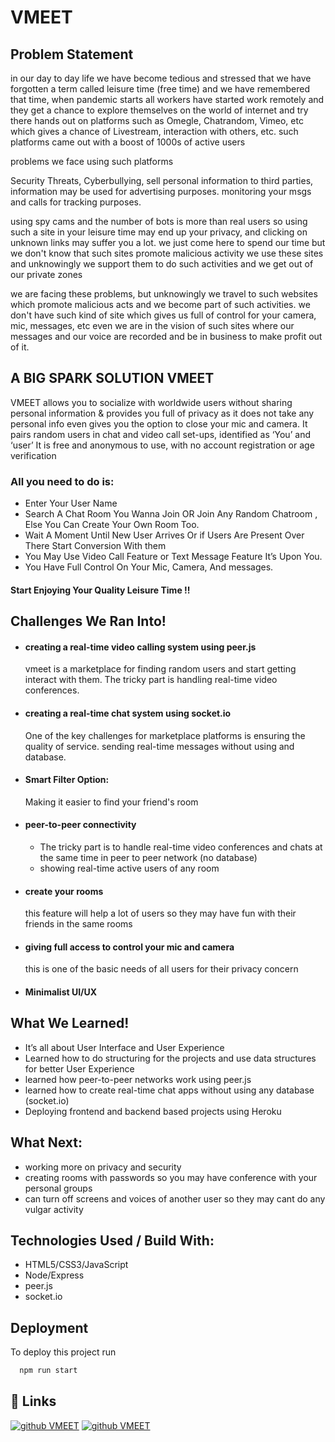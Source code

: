 
# VMEET
## Problem Statement 
in our day to day life we have become tedious and stressed that we have forgotten a term called leisure time (free time) and we have remembered that time, when pandemic starts all workers have started work remotely and they get a chance to explore themselves on the world of internet and try there hands out on platforms such as Omegle, Chatrandom, Vimeo, etc which gives a chance of Livestream, interaction with others, etc. such platforms came out with a boost of 1000s of active users

problems we face using such platforms

Security Threats,
Cyberbullying,
sell personal information to third parties,
information may be used for advertising purposes.
monitoring your msgs and calls for tracking purposes.

using spy cams and the number of bots is more than real users so using such a site in your leisure time may end up your privacy, and clicking on unknown links may suffer you a lot. we just come here to spend our time but we don't know that such sites promote malicious activity we use these sites and unknowingly we support them to do such activities and we get out of our private zones 

we are facing these problems, but unknowingly we travel to such websites which promote malicious acts and we become part of such activities. we don't have such kind of site which gives us full of control for your camera, mic, messages, etc even we are in the vision of such sites where our messages and our voice are recorded and be in business to make profit out of it.


## A BIG SPARK SOLUTION VMEET
VMEET allows you to socialize with worldwide 
users without sharing personal information &
provides you full of privacy as it does not take
any personal info even gives you the option to
close your mic and camera. It pairs random users
in chat and video call set-ups, identified as ‘You’
and ‘user’ It is free and anonymous to use, with
no account registration or age verification

### All you need to do is:
- Enter Your User Name
- Search A Chat Room You Wanna Join OR Join Any Random Chatroom ,  Else You Can Create Your Own Room Too.
- Wait A Moment Until New User Arrives Or if Users Are Present Over There Start Conversion With them
- You May Use Video Call Feature or Text Message Feature It’s Upon You.
- You Have Full Control On Your Mic, Camera, And messages.

#### Start Enjoying Your Quality Leisure Time !!

## Challenges We Ran Into!

- #### creating a real-time video calling system using peer.js
    vmeet is a marketplace for finding random users and start getting interact with them. The tricky part is handling real-time video conferences.
- #### creating a real-time chat system using socket.io
    One of the key challenges for marketplace platforms is ensuring the quality of service. sending real-time messages without using and database.
- #### Smart Filter Option:
    Making it easier to find your friend's room
- #### peer-to-peer connectivity
    - The tricky part is to handle real-time video conferences and chats at the same time in peer to peer network (no database)
    - showing real-time active users of any room
- #### create your rooms
    this feature will help a lot of users so they may have fun with their friends in the same rooms
- #### giving full access to control your mic and camera
    this is one of the basic needs of all users for their privacy concern
- #### Minimalist UI/UX

 
 
## What We Learned!
 
- It’s all about User Interface and User Experience
- Learned how to do structuring for the projects and use data structures for better User Experience 
- learned how peer-to-peer networks work using peer.js 
- learned how to create real-time chat apps without using any database (socket.io)
- Deploying frontend and backend based projects using Heroku
 
 
## What Next:
- working more on privacy and security
- creating rooms with passwords so you may have conference with your personal groups
- can turn off screens and voices of another user so they may cant do any vulgar activity

## Technologies Used / Build With:
- HTML5/CSS3/JavaScript
- Node/Express
- peer.js
- socket.io



## Deployment

To deploy this project run

```bash
  npm run start
```





## 🔗 Links
[![github VMEET](https://img.shields.io/badge/VMEET-000?style=for-the-badge&logo=ko-fi&logoColor=white)](https://vmeet-project.herokuapp.com/)
[![github VMEET](https://img.shields.io/badge/Video-000?style=for-the-badge&logo=ko-fi&logoColor=white)](https://drive.google.com/file/d/1b65EBrdsnFoJ6cFLmeq1NTGQ02wdErVA/view?usp=sharing)
